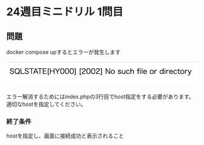 # 24週目ミニドリル 1問目

## 問題

docker compose upするとエラーが発生します

![picture 8](./images/bcda5a0071f2bbf73eb11dd5404fffa2c2a8914a90d1d9761607897b7ec972fb.png)  

エラー解消するためにはindex.phpの3行目でhost指定をする必要があります。
適切なhostを指定してください。

### 終了条件
hostを指定し、画面に接続成功と表示されること


